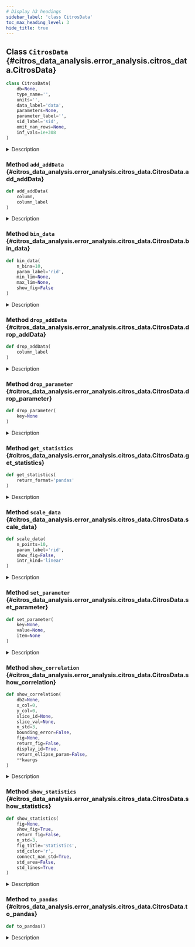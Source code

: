 ```yaml
---
# Display h3 headings
sidebar_label: 'class CitrosData'
toc_max_heading_level: 3
hide_title: true
---
```









    
## Class `CitrosData` {#citros_data_analysis.error_analysis.citros_data.CitrosData}





```python
class CitrosData(
    db=None,
    type_name='',
    units='',
    data_label='data',
    parameters=None,
    parameter_label='',
    sid_label='sid',
    omit_nan_rows=None,
    inf_vals=1e+308
)
```


<details>
  <summary>Description</summary>

Create CitrosData object, that allows to bin and interpolate data.

CitrosData object has two main attributes: 'data' - the vector of depending variables, 
and all other additional columns - 'addData'. Both 'data' and 'addData' attributes containes pandas.DataFrame.

---
#### Parameters

**```db```** :&ensp;**DataFrame** or **tuple** of **two DataFrames** or **None**, optional
:   If **db** is a DataFrame, column **data_label** is supposed to be a data sample and 
    set to a 'data' attribute of a CitrosData object.
    The additional information about data may be extracted from columns labeled as:
        'type_name' - specify type of the data, set to the 'type' attribute,
        'units' - data units, set to the 'units' attribute.
        'parameter_label' - column with dict, specifying the parameters.
            If present, the first row is set as parameters.
    All other columns are assigned to 'addData' attribute.


**```type_name```** :&ensp;**str**, optional
:   Specifies type of the data.


**```units```** :&ensp;**str**, optional
:   Specifies units of the data.


**```data_label```** :&ensp;**str** or **list** of **str**, default `'data'`
:   Specifies label of the data in DataFrame


**```parameters```** :&ensp;**dict**
:   Parameters. Mostly used in regression analysis.


**```parameter_label```** :&ensp;**str** or **list** of **str**
:   Specify label of a column in a pandas DataFrame, where the parameters are written as a dict.
    Used only if **db** is a pandas DataFrame and **parameters** is not specified.


**```sid_label```** :&ensp;**str**
:   label of the sim run id column (usually 'sim_run_id' or 'sid').


**```omit_nan_rows```** :&ensp;**bool**
:   If True, any rows containing one or more NaN values will be excluded from the analysis. 
    For multidimensional vectors, this means that the mean and covariance matrices will only be calculated 
    for rows that do not contain NaN values in all columns of the vector.
    Otherwise, if omit_nan_rows is set to False, columns are treated individually. 
    The mean values are computed over non-NaN values within each column, and the elements of the covariance 
    matrices are calculated pairwise, for rows without NaN values.
    For example, for 3-dimensional vector:


```code
+----+-----+-----+
| x  | y   | z   |
+====+=====+=====+
| 1  | 3   | NaN |
+----+-----+-----+
| 2  | NaN | 5   |
+----+-----+-----+
| 3  | 5   | 6   |
+----+-----+-----+
| 4  | 7   | 7   |
+----+-----+-----+
```

   if **omit_nan_rows** set True, the first and the second rows will be omitted from all calculations, while 
   in case **omit_nan_rows** set False, NaN values will be omitted only when the column is used in calculations. 
   For example, for mean calculations difference is the follows:

```code
    omit_nan_rows = True   omit_nan_rows = False
+-----+---+-----+      +-----+---+---+
|  x  | y | z   |      |  x  | y | z |
+=====+===+=====+      +=====+===+===+
| 3.5 | 6 | 6.5 |      | 2.5 | 5 | 6 |
+-----+---+-----+      +-----+---+---+
```     

**```inf_vals```** :&ensp;**None** or **float**, default **1e308**
:   If specified, all values from **data_label** column that exceed the provided value in absolute terms 
    will be treated as NaN values. If this functionality is not required, set inf_vals = None.





</details>






    
### Method `add_addData` {#citros_data_analysis.error_analysis.citros_data.CitrosData.add_addData}




```python
def add_addData(
    column,
    column_label
)
```


<details>
  <summary>Description</summary>

Add column to 'addData' attribute.

---
#### Parameters

**```column```** :&ensp;`array-like object`
:   Column to add.


**```column_label```** :&ensp;**str**
:   Label of the new column in 'addData'.


</details>


    
### Method `bin_data` {#citros_data_analysis.error_analysis.citros_data.CitrosData.bin_data}




```python
def bin_data(
    n_bins=10,
    param_label='rid',
    min_lim=None,
    max_lim=None,
    show_fig=False
)
```


<details>
  <summary>Description</summary>

Bin values of column **param_label** in **n_bins** intervals, group data according to the binning and 
calculate mean data values of each group.

In order to establish a correspondence between the values of the data from different simulations, 
an independent variable **param_label** is selected and used to assign indexes. **param_label** values are divided into 
**n_bins** ranges, assigning index to each interval, and then for each simulation the averages of the data values 
is calculated in each bin.
'addData' and 'data' attributes of the new CitrosData object have two levels of indexes, 
with id values from binning as the first level and 'sid' as the second one.

---
#### Parameters

**```n_bins```** :&ensp;**int**, default **10**
:   Number of bins.


**```param_label```** :&ensp;**str**, default `'rid'`
:   Label of column on the basis of which the indixes will be calculated.


**```min_lim```** :&ensp;**float**
:   The minimum value of the range for binning, **min_lim** < **max_lim**.
    If None then the minimum value of the entire range is selected.


**```max_lim```** :&ensp;**float**
:   The maximum value of the range for binning, **min_lim** < **max_lim**.
    If None then the maximum value of the entire range is selected.


**```show_fig```** :&ensp;**bool**, default **False**
:   If the histogram that represents the distibution of the values in **param_label** should be shown.

---
#### Returns

&ensp;**[CitrosData](#citros_data_analysis.error_analysis.citros_data.CitrosData "citros_data_analysis.error_analysis.citros_data.CitrosData")**
:   New CitrosData object with two levels of indexes in 'addData' and 'data' attributes.

---
#### Examples

Query some data from the topic 'A'

```python
>>> df = citros.topic('A').data(['data.x.x_1', 'data.time'])
>>> print(df)
```


Construct CitrosData object with one data-column 'data.x.x_1':

```python
>>> dataset = analysis.CitrosData(df, data_label=['data.x.x_1'], units = 'm')
```


Devide 'data.time' values in 50 bins and assign indexes to these intervals. For each simulation group 
'data.x.x_1' values according to the binning and calculate mean of the each group:

```python
>>> db = dataset.bin_data(n_bins = 50, param_label = 'data.time')
```


The result is a CitrosData object with two levels of indexes:

```python
>>> print(db.data)
                    data.x.x_1
data.time_id  sid            
0             1     0.00000
              2     -0.04460
              3     -0.07900
1             1     0.01600
...
```


```python
>>> print(db.addData)
                    data.time
data.time_id  sid           
0             1     8.458
              2     8.458
              3     8.458
1             1     24.774
...
```

</details>


    
### Method `drop_addData` {#citros_data_analysis.error_analysis.citros_data.CitrosData.drop_addData}




```python
def drop_addData(
    column_label
)
```


<details>
  <summary>Description</summary>

Delete column from 'addData' attribute.

---
#### Parameters

**```column_label```** :&ensp;**str**
:   Label of the column to delete .


</details>


    
### Method `drop_parameter` {#citros_data_analysis.error_analysis.citros_data.CitrosData.drop_parameter}




```python
def drop_parameter(
    key=None
)
```


<details>
  <summary>Description</summary>

Delete parameter labeled **key** and associated value.

---
#### Parameters

**```key```** :&ensp;**str**
:   Label of the parameter to remove.


</details>


    
### Method `get_statistics` {#citros_data_analysis.error_analysis.citros_data.CitrosData.get_statistics}




```python
def get_statistics(
    return_format='pandas'
)
```


<details>
  <summary>Description</summary>

Return table with statistics for CitrosData object.

---
#### Parameters

**```return_format```** :&ensp;`{'pandas', 'citrosStat',}`, default `'pandas'`
:   Returning format.

---
#### Returns

**```Statistics```** :&ensp;**pandas.DataFrame** or **[CitrosStat](citros_stat.md#citros_data_analysis.error_analysis.citros_stat.CitrosStat "citros_data_analysis.error_analysis.citros_stat.CitrosStat")**
:   Collected statistics.
    If **return_format** is 'pandas', then returns pandas.DataFrame with the following columns:


   - (1) the independent variable column, its label matches **x_label** attribute; 
   - (2) column with mean values;
   - (3) column with the covariance matrixes; 
   - (4) column with the square roots of the diagonal elements of the covariance matrix: ( sqrt(s1), sqrt(s2), sqrt(s3) ), 
     where s1,s2,s3 - diagonal of the covariance matrix. <br />
    If **return_format** is 'citrosStat', then returns CitrosStat object with 'x', 'mean', 'covar_matrix' and 'sigma' attributes,
    that corresponds to (1)-(4) items, but in the form of pandas.DataFrames.

---
#### See Also

**bin_data()**, **scale_data()**, **show_statistics()**

---
#### Examples

Import 'data_access' and 'error_analysis' modules and create CitrosDB object to query data:

```python
>>> from citros_data_analysis import data_access as da
>>> from citros_data_analysis import error_analysis as analysis
>>> citros = da.CitrosDB()
```


Let's consider a data of the topic 'A', json-data part of which has the following structure:

```python
data
{'x': {'x_1': -0.08, 'x_2': -0.002, 'x_3': 17.7}, 'time': 0.3}
{'x': {'x_1': 0.0, 'x_2': 0.08, 'x_3': 154.47}, 'time': 10.0}
...
```

Let's query data and pass it to CitrosData object to perform analysis.
It is possible to query all columns separately:

```python
>>> df = citros.topic('A').data(['data.x.x_1', 'data.x.x_2', 'data.x.x_3', 'data.time'])
>>> print(df)
   sid   rid   time       topic   type   data.x.x_1   data.x.x_2   data.x.x_3   data.time
0  1     0     312751159  A       a      0.000        0.080        154.47       10.0
1  1     1     407264008  A       a      0.008        0.080        130.97       17.9
2  1     2     951279608  A       a      0.016        0.078        117.66       20.3
...
```


and define data labels for the CitrosData object as follows:

```python
>>> dataset = analysis.CitrosData(df,
...                               data_label = ['data.x.x_1', 'data.x.x_2', 'data.x.x_3'],
...                               units = 'm')
```


or query 'data.x' as a one column:

```python
>>> df = citros.topic('A').data(['data.x', 'data.time'])
>>> print(df)
   sid   rid   time       topic   type   data.x                                       data.time
0  1     0     312751159  A       a      {'x_1': 0.0, 'x_2': 0.08, 'x_3': 154.47}     10.0
1  1     1     407264008  A       a      {'x_1': 0.008, 'x_2': 0.08, 'x_3': 130.97}   17.9
2  1     2     951279608  A       a      {'x_1': 0.016, 'x_2': 0.078, 'x_3': 117.66}  20.3
...
```


and correspondingly set data_label:

```python
>>> dataset = analysis.CitrosData(df,
...                               data_label = 'data.x',
...                               units = 'm')
```


To analyze data of multiple simulations it is necessary to establish a correspondence between the values of the data 
from these different simulations. One approach is to select an independent variable, define a scale that is common 
to all simulations and assign indexes on this scale. Then, the values of variables from different simulations
will be connected by this independent variable.

There are two ways to perform index assignment: divide the independent variable into N ranges, 
assign an index to each interval, and calculate the averages of the data values for each simulation in each range, 
or scale the independent variable to the interval [0,1], define a new range of N points uniformly distributed from 0 to 1, 
and interpolate data points over this new interval. The first approach corresponds to the bin_data() method, while the second 
is implemented by the scale_data() method:

```python
>>> db = dataset.bin_data(n_bins = 50, param_label = 'data.time')
>>> #or
>>> db = dataset.scale_data(n_points = 50, param_label = 'data.time')
```


Let's assume that the last variant was chosen. And now get the statistics:

```python
>>> stat = db.get_statistics(return_format = 'citrosStat')
```


It returns CitrosStat object, that stores independent variable values, mean data values, covarian matrix and 
standard deviation (square root of the covariant matrix diogonal elements) for each index.

The mean data value, independent variable values and standard deviation are the pandas.DataFrames:

```python
>>> print(stat.mean)
               data.x.x_1   data.x.x_2  data.x.x_3
data.time_id                                    
0              -0.045667    0.044667    93.706667
1              -0.026038    0.059598    73.345027
...
```


```python
>>> print(stat.x)
               data.time
data.time_id           
0              0.000000
1              0.020408
...
```


```python
>>> print(stat.sigma)
                data.x.x_1  data.x.x_2  data.x.x_3
data.time_id                                    
0               0.041187    0.042158    69.647524
1               0.050354    0.026935    84.049381
2               0.049388    0.010733    40.279784
```


and the covariant matrix is a pandas.Series. Each its row contains N x N dimensional numpy.ndarray, where N
is a data dimension:

```python
>>> print(stat.covar_matrix.loc[0])
[[1.69633333e-03 1.54366667e-03 2.60583167e+00]
[1.54366667e-03 1.77733333e-03 2.93335333e+00]
[2.60583167e+00 2.93335333e+00 4.85077763e+03]]
```

</details>


    
### Method `scale_data` {#citros_data_analysis.error_analysis.citros_data.CitrosData.scale_data}




```python
def scale_data(
    n_points=10,
    param_label='rid',
    show_fig=False,
    intr_kind='linear'
)
```


<details>
  <summary>Description</summary>

Scale parameter **param_label** for each of the 'sid' and interpolate data on the new scale.

In order to establish a correspondence between the values of the data from different simulations, 
an independent variable **param_label** is selected and used to assign indexes. 
First the **param_label** interval is shifted and scaled in the way that the minimum value equals 0 and the maximum is 1.
Then the data is interpolated to a new scale, that consists of **n_points** evenly spaced points and spans from 0 to 1.
For each 'sid' this procedure is performed separately.
'addData' and 'data' attributes of the new CitrosData object have two levels of indexes, 
with id values from scaling as the first level and 'sid' as the second one.

---
#### Parameters

**```n_points```** :&ensp;**int**, default **10**
:   Number of points in a new scale, which will be used for interpolation.


**```param_label```** :&ensp;**str**, default `'rid'`
:   Label of the parameter to scale


**```show_fig```** :&ensp;**bool**, default **False**
:   If the figures with the results of interpolation should be shown.
    If the 'sid' exceed 5, only first 5 will be shown.
    If data consists of several vectors, for each of them the separate figure will be plotted.


**```intr_kind```** :&ensp;**str**, default `'linear'`
:   Type of the interpolation, see scipy.interpolate.interp1d.

---
#### Returns

&ensp;**[CitrosData](#citros_data_analysis.error_analysis.citros_data.CitrosData "citros_data_analysis.error_analysis.citros_data.CitrosData")**
:   CitrosData object with multiindexing: the first level stores ids of the points of the new scale, the second one - 'sid'.
    Values of the new scale are stored in 'addData' attribute.

---
#### Examples

Query some data from the topic 'A'

```python
>>> df = citros.topic('A').data(['data.x.x_1', 'data.time'])
>>> print(df)
```


Construct CitrosData object with one data-column 'data.x.x_1':

```python
>>> dataset = analysis.CitrosData(df, data_label=['data.x.x_1'], units = 'm')
```


Scale 'data.time' to [0, 1] interval, define a new range of 50 points uniformly distributed from 0 to 1, 
and interpolate data points over this new interval:

```python
>>> db = dataset.scale_data(n_points = 50, param_label = 'data.time')
```


The result is a CitrosData object with two levels of indexes:

```python
>>> print(db.data)
                    data.x.x_1
data.time_id  sid            
0             1      0.000000
              2     -0.057000
              3     -0.080000
1             1      0.025494
...
```


```python
>>> print(db.addData)
                    data.time
data.time_id  sid           
0             1     0.000000
              2     0.000000
              3     0.000000
1             1     0.020408
...
```

</details>


    
### Method `set_parameter` {#citros_data_analysis.error_analysis.citros_data.CitrosData.set_parameter}




```python
def set_parameter(
    key=None,
    value=None,
    item=None
)
```


<details>
  <summary>Description</summary>

Set parameter value to a CitrosData object.

---
#### Parameters

**```key```** :&ensp;**str**
:   Label of the parameter.


**```value```** :&ensp;**int** or **float**
:   Parameter value.


**```item```** :&ensp;**dict**
:   Dictionary with parameters.


</details>


    
### Method `show_correlation` {#citros_data_analysis.error_analysis.citros_data.CitrosData.show_correlation}




```python
def show_correlation(
    db2=None,
    x_col=0,
    y_col=0,
    slice_id=None,
    slice_val=None,
    n_std=3,
    bounding_error=False,
    fig=None,
    return_fig=False,
    display_id=True,
    return_ellipse_param=False,
    **kwargs
)
```


<details>
  <summary>Description</summary>

Show data correlation for the given **slice_id**. 

Prepare data from one or more CitrosData objects and plot confidence ellipses for the specified id = **slice_id**.
If the data stored in CitrosData object **db** is multidimensional, then **x_colNumber** and **y_colNumber** must be provided.
If the data from another CitrosData objects is used, the latter must be provided in **db2**. Then the data from **db** 
is supposed to be plotted along x-axis and the data from **db2** is supposed to be plotted along y-axis.

---
#### Parameters

**```db2```** :&ensp;**[CitrosData](#citros_data_analysis.error_analysis.citros_data.CitrosData "citros_data_analysis.error_analysis.citros_data.CitrosData")**
:   Additional CitrosData object.


**```x_col```** :&ensp;`int >=0` or **str**, optional
:   If int - index of column to plot along x axis, >=0.
    If str - label of the column to plot along y axis
    If data is multidimensional, must be specified, otherwise data is supposed to be 1-dimensional.


**```y_col```** :&ensp;`int >=0`  or **str**, optional
:   If int - index of column to plot along y axis, >=0.
    If str - label of the column to plot along y axis
    If data is multidimensional, must be specified, otherwise data is supposed to be 1-dimensional.


**```slice_id```** :&ensp;**int**
:   id of the slice.


**```slice_val```** :&ensp;**float**
:   Value, for which the nearest slice_id is search.
    Used only if slice_id is None.


**```n_std```** :&ensp;**list** or **int**, default **3**
:   Radius or list of radii of the confidence ellipses in sigmas, 3 by default.


**```bounding_error```** :&ensp;**bool**, default **False**
:   If the bounding error should be depicted.


**```fig```** :&ensp;**matplotlib.figure.Figure**, optional
:   figure to plot on. If None, then the new one is created.


return_fig : bool, default False.
    If the fig, ax should be returned.
**```display_id```** :&ensp;**bool**, default **True**
:   Whether to print the pair of **slice_id** **slice_val** or not.


**```return_ellipse_param```** :&ensp;**bool**, default **False**
:   If True, returns ellipse parameters.

---
#### Other Parameters

**```**kwargs```**
:   see matplotlib.patches.Ellipse.

---
#### Returns

**```fig```** :&ensp;**matplotlib.figure.Figure**
:   if **return_fig** set to True


**```ax```** :&ensp;**matplotlib.axes.Axes**
:   if **return_fig** set to True


**```ellipse_param```** :&ensp;**dict** or **list** of **dict**
:   Ellipse parameters if **return_ellipse_param** set True.<br />
    Parameters of the ellipse:


  - x : float
      x coordinate of the center.
  - y : float
      y coordinate of the center.
  - width : float
      Total ellipse width (diameter along the longer axis).
  - height : float
      Total ellipse height (diameter along the shorter axis).
  - alpha : float
      Angle of rotation, in degrees anti-clockwise from the minor axis.<br />
    If bounding_error set True:
  - bounding_error : float
      Radius of the error circle.

---
#### Examples

Import 'data_access' and 'error_analysis' modules and create CitrosDB object to query data:

```python
>>> from citros_data_analysis import data_access as da
>>> from citros_data_analysis import error_analysis as analysis
>>> citros = da.CitrosDB()
```


For topic 'B' query json-data column 'data.x.x_1', 'data.x.x_2' and 'data.time':

```python
>>> df = citros.topic('B').data(['data.x.x_1', 'data.x.x_2', 'data.time'])
```


Construct CitrosData object with 2 data-columns 'data.x.x_1', 'data.x.x_2':

```python
>>> dataset = analysis.CitrosData(df, data_label=['data.x.x_1', 'data.x.x_2'], units = 'm')
```


Use method scale_data() or bin_data() to get correspondence between different simulation
and assign indexes to 'data.time' axis:

```python
>>> db_sc = dataset.scale_data(n_points = 20, 
...                            param_label = 'data.time', 
...                            show_fig = False)
```


Plot correlation plot for the index = 5:

```python
>>> db_sc.show_correlation(x_col = 'data.x.x_2',
...                        y_col = 'data.x.x_1',
...                        slice_id = 5,
...                        n_std = [1,2,3],
...                        bounding_error= False)
slice_id = 5,
slice_val = 0.2632
```

</details>


    
### Method `show_statistics` {#citros_data_analysis.error_analysis.citros_data.CitrosData.show_statistics}




```python
def show_statistics(
    fig=None,
    show_fig=True,
    return_fig=False,
    n_std=3,
    fig_title='Statistics',
    std_color='r',
    connect_nan_std=True,
    std_area=False,
    std_lines=True
)
```


<details>
  <summary>Description</summary>

Collect statistics for CitrosData object and plot it.

---
#### Parameters

**```fig```** :&ensp;**matplotlib.figure.Figure**
:   figure to plot on. If None, the new one will be created.


**```show_fig```** :&ensp;**bool**
:   If the fugure should be shown, True by default.


**```return_fig```** :&ensp;**bool**
:   If the figure parameters fig, ax should be returned; 
    fig is matplotlib.figure.Figure and ax is matplotlib.axes.Axes


**```n_std```** :&ensp;**int**, default **3**
:   Error interval to display in standard deviations.


**```fig_title```** :&ensp;**str**, default `'Statistics'`
:   Title of the figure.


**```std_color```** :&ensp;**str**, default `'r'`
:   Color for dispalying standard deviations, red by default.


**```connect_nan_std```** :&ensp;**bool**, default **True**
:   If True, all non-NaN values in standard deviation boundary line are connected, resulting in a continuous line. 
    Otherwise, breaks are introduced in the standard deviation line whenever NaN values are encountered.


**```std_area```** :&ensp;**bool**, default **False**
:   Fill area within **n_std**-standard deviation lines with color.


**```std_lines```** :&ensp;**bool**, default **True**
:   If False, remove standard deviation boundary lines.

---
#### Returns

**```fig```** :&ensp;**matplotlib.figure.Figure**
:   if **return_fig** set to True


**```ax```** :&ensp;**numpy.ndarray** of **matplotlib.axes.Axes**
:   if **return_fig** set to True

---
#### See Also

**get_statistics()**, **bin_data()**, **scale_data()**

---
#### Examples

Import 'data_access' and 'error_analysis' modules and create CitrosDB object to query data:

```python
>>> from citros_data_analysis import data_access as da
>>> from citros_data_analysis import error_analysis as analysis
>>> citros = da.CitrosDB()
```


Download json-data column 'data.x', that containes data.x.x_1, data.x.x_2 and data.x.x_3 and column 'data.time':

```python
>>> df = citros.topic('A').data(['data.x', 'data.time'])
```


Construct CitrosData object with 3 data-columns from 'data.x':

```python
>>> dataset = analysis.CitrosData(df, data_label=['data.x'], units = 'm')
```


Use method scale_data() or bin_data() to get correspondence between different simulation:

```python
>>> db_sc = dataset.scale_data(n_points = 150, 
                               param_label = 'data.time', 
                               show_fig = False)
```


Show statistics plot:

```python
>>> db_sc.show_statistics()
```

</details>


    
### Method `to_pandas` {#citros_data_analysis.error_analysis.citros_data.CitrosData.to_pandas}




```python
def to_pandas()
```


<details>
  <summary>Description</summary>

Concatenate **data** and **addData** attributes and return the result table as a pandas.DataFrame.

---
#### Returns

&ensp;**pandas.DataFrame**
:   Concatenated table.


</details>